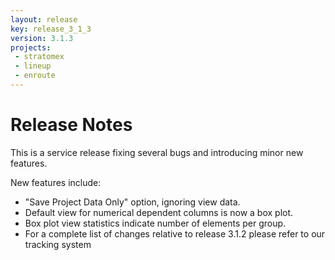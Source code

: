 ```yaml
---
layout: release
key: release_3_1_3
version: 3.1.3
projects: 
 - stratomex
 - lineup
 - enroute
---
```


# Release Notes

This is a service release fixing several bugs and introducing minor new features.

New features include:
* "Save Project Data Only" option, ignoring view data.
* Default view for numerical dependent columns is now a box plot.
* Box plot view statistics indicate number of elements per group.
* For a complete list of changes relative to release 3.1.2 please refer to our tracking system